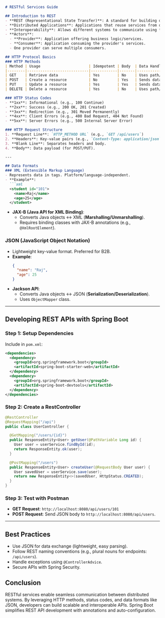 ```markdown
# RESTful Services Guide

## Introduction to REST
- **REST (Representational State Transfer)**: A standard for building distributed applications enabling B2B (Business-to-Business) communication.
- **Distributed Applications**: Applications that reuse services from other applications via HTTP.
- **Interoperability**: Allows different systems to communicate using formats like XML/JSON.
- **Actors**:
  - **Provider**: Application offering business logic/services.
  - **Consumer**: Application consuming the provider's services.
  - One provider can serve multiple consumers.

## HTTP Protocol Basics
### HTTP Methods
| Method | Usage                      | Idempotent | Body  | Data Handling                     |
|--------|----------------------------|------------|-------|-----------------------------------|
| GET    | Retrieve data              | Yes        | No    | Uses path/query parameters in URL |
| POST   | Create a resource          | No         | Yes   | Sends data in request body        |
| PUT    | Update a resource          | Yes        | Yes   | Sends data in request body        |
| DELETE | Delete a resource          | Yes        | No    | Uses path/query parameters        |

### HTTP Status Codes
- **1xx**: Informational (e.g., 100 Continue)
- **2xx**: Success (e.g., 200 OK, 201 Created)
- **3xx**: Redirection (e.g., 301 Moved Permanently)
- **4xx**: Client Errors (e.g., 400 Bad Request, 404 Not Found)
- **5xx**: Server Errors (e.g., 500 Internal Server Error)

### HTTP Request Structure
1. **Request Line**: `HTTP_METHOD URL` (e.g., `GET /api/users`)
2. **Headers**: Key-value pairs (e.g., `Content-Type: application/json`)
3. **Blank Line**: Separates headers and body.
4. **Body**: Data payload (for POST/PUT).

---

## Data Formats
### XML (Extensible Markup Language)
- Represents data in tags. Platform/language-independent.
- **Example**:
  ```xml
  <student id="101">
    <name>Raj</name>
    <age>25</age>
  </student>
  ```
- **JAX-B (Java API for XML Binding)**:
    - Converts Java objects ↔ XML (**Marshalling/Unmarshalling**).
    - Requires binding classes with JAX-B annotations (e.g., `@XmlRootElement`).

### JSON (JavaScript Object Notation)
- Lightweight key-value format. Preferred for B2B.
- **Example**:
  ```json
  {
    "name": "Raj",
    "age": 25
  }
  ```
- **Jackson API**:
    - Converts Java objects ↔ JSON (**Serialization/Deserialization**).
    - Uses `ObjectMapper` class.

---

## Developing REST APIs with Spring Boot
### Step 1: Setup Dependencies
Include in `pom.xml`:
```xml
<dependencies>
  <dependency>
    <groupId>org.springframework.boot</groupId>
    <artifactId>spring-boot-starter-web</artifactId>
  </dependency>
  <dependency>
    <groupId>org.springframework.boot</groupId>
    <artifactId>spring-boot-devtools</artifactId>
  </dependency>
</dependencies>
```

### Step 2: Create a RestController
```java
@RestController
@RequestMapping("/api")
public class UserController {

  @GetMapping("/users/{id}")
  public ResponseEntity<User> getUser(@PathVariable Long id) {
    User user = userService.findById(id);
    return ResponseEntity.ok(user);
  }

  @PostMapping("/users")
  public ResponseEntity<User> createUser(@RequestBody User user) {
    User savedUser = userService.save(user);
    return new ResponseEntity<>(savedUser, HttpStatus.CREATED);
  }
}
```

### Step 3: Test with Postman
- **GET Request**: `http://localhost:8080/api/users/101`
- **POST Request**: Send JSON body to `http://localhost:8080/api/users`.

---

## Best Practices
- Use JSON for data exchange (lightweight, easy parsing).
- Follow REST naming conventions (e.g., plural nouns for endpoints: `/api/users`).
- Handle exceptions using `@ControllerAdvice`.
- Secure APIs with Spring Security.

## Conclusion
RESTful services enable seamless communication between distributed systems. By leveraging HTTP methods, status codes, and data formats like JSON, developers can build scalable and interoperable APIs. Spring Boot simplifies REST API development with annotations and auto-configuration.
